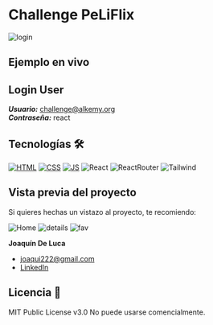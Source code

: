 # Challenge PeLiFlix
![login](https://user-images.githubusercontent.com/110680187/215576894-7e78f25a-6bbc-45aa-91a3-ddd94e453fb6.png)


## Ejemplo en vivo


## Login User
***Usuario:***  challenge@alkemy.org  
***Contraseña:***   react

## Tecnologías 🛠
<!-- Iconos sacados de: https://github.com/hendrasob/badges/blob/master/README.md y https://github.com/alexandresanlim/Badges4-README.md-Profile -->
[![HTML](https://img.shields.io/badge/HTML5-E34F26?style=for-the-badge&logo=html5&logoColor=white)](https://es.wikipedia.org/wiki/HTML5)
[![CSS](https://img.shields.io/badge/CSS3-1572B6?style=for-the-badge&logo=css3&logoColor=white)](https://es.wikipedia.org/wiki/CSS)
[![JS](https://img.shields.io/badge/JavaScript-F7DF1E?style=for-the-badge&logo=javascript&logoColor=black)](https://es.wikipedia.org/wiki/JavaScript)
![React](https://img.shields.io/badge/React-20232A?style=for-the-badge&logo=react&logoColor=61DAF)
![ReactRouter](https://img.shields.io/badge/React_Router-CA4245?style=for-the-badge&logo=react-router&logoColor=white)
![Tailwind](https://img.shields.io/badge/Tailwind_CSS-38B2AC?style=for-the-badge&logo=tailwind-css&logoColor=white)


## Vista previa del proyecto
Si quieres hechas un vistazo al proyecto, te recomiendo:

![Home](https://user-images.githubusercontent.com/110680187/215576322-3e72a14f-51ce-4e99-a6a4-653cff371e38.png)
![details](https://user-images.githubusercontent.com/110680187/215576523-373ae780-55ba-4b5b-870d-c27150a6b5cf.png)
![fav](https://user-images.githubusercontent.com/110680187/215576631-03ed4286-142e-4054-b55b-9b5238f409ae.png)

**Joaquín De Luca**

* [joaqui222@gmail.com](joaqui222@gmail.com)
* [LinkedIn](linkedin.com/in/joaquindeluca)
  
## Licencia 📄
MIT Public License v3.0
No puede usarse comencialmente.
